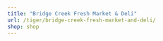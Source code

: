 ```yaml
---
title: "Bridge Creek Fresh Market & Deli"
url: /tiger/bridge-creek-fresh-market-and-deli/
shop: shop
---
```

